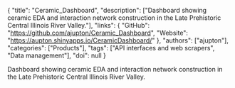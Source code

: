 {
  "title": "Ceramic_Dashboard",
  "description": ["Dashboard showing ceramic EDA and interaction network construction in the Late Prehistoric Central Illinois River Valley."],
  "links": {
    "GitHub": "https://github.com/ajupton/Ceramic_Dashboard",
    "Website": "https://aupton.shinyapps.io/CeramicDashboard/"
  },
  "authors": ["ajupton"],
  "categories": ["Products"],
  "tags": ["API interfaces and web scrapers", "Data management"],
  "doi": null
}

<!-- Generated by csv2md.R – do not edit by hand -->

Dashboard showing ceramic EDA and interaction network construction in the Late Prehistoric Central Illinois River Valley.
